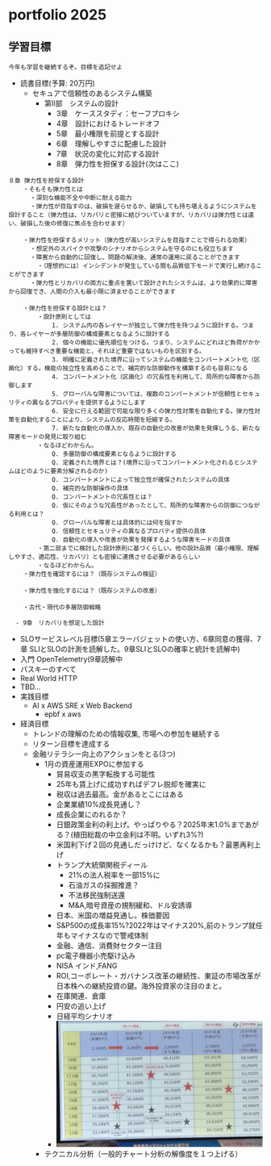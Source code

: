 # portfolio 2025

## 学習目標

`今年も学習を継続するぞ。目標を追記せよ`

- 読書目標(予算: 20万円)
  - セキュアで信頼性のあるシステム構築
    - 第II部　システムの設計
      - 3章　ケーススタディ：セーフプロキシ
      - 4章　設計におけるトレードオフ
      - 5章　最小権限を前提とする設計
      - 6章　理解しやすさに配慮した設計
      - 7章　状況の変化に対応する設計
      - 8章　弾力性を担保する設計(次はここ)
```
８章 弾力性を担保する設計
    ・そもそも弾力性とは
      ・深刻な機能不全や中断に耐える能力
      ・弾力性が目指すのは、破損を遅らせるか、破損しても持ち堪えるようにシステムを設計すること（弾力性は、リカバリと密接に結びついていますが、リカバリは弾力性とは違い、破損した後の修復に焦点を合わせます）

    ・弾力性を担保するメリット（弾力性が高いシステムを目指すことで得られる効果）
      ・想定外のスパイクや攻撃のシナリオからシステムを守るのにも役立ちます
      ・障害から自動的に回復し、問題の解決後、通常の運用に戻ることができます
        ・（理想的には）インシデントが発生している間も品質低下モードで実行し続けることができます
      ・弾力性とリカバリの両方に重点を置いて設計されたシステムは、より効果的に障害から回復でき、人間の介入も最小限に済ませることができます

    ・弾力性を担保する設計とは？
        ・設計原則としては
            1. システム内の各レイヤーが独立して弾力性を持つように設計する。つまり、各レイヤーが多層防御の構成要素となるように設計する
            2. 個々の機能に優先順位をつける。つまり、システムにどれほど負荷がかかっても維持すべき重要な機能と、それほど重要ではないものを区別する。
            3. 明確に定義された境界に沿ってシステムの機能をコンパートメント化（区画化）する。機能の独立性を高めることで、補完的な防御動作を構築するのも容易になる
            4. コンパートメント化（区画化）の冗長性を利用して、局所的な障害から防御します
            5. グローバルな障害については、複数のコンパートメントが信頼性とセキュリティの異なるプロパティを提供するようにします            
            6. 安全に行える範囲で可能な限り多くの弾力性対策を自動化する。弾力性対策を自動化することにより、システムの反応時間を短縮する。
            7. 新たな自動化の導入か、既存の自動化の改善が効果を発揮しうる、新たな障害モードの発見に取り組む
        ・なるほどわからん。
            Q. 多層防御の構成要素となるように設計する
            Q. 定義された境界とは？(境界に沿ってコンパートメント化されるとシステムはどのように要素分解されるのか)
            Q. コンパートメントによって独立性が確保されたシステムの具体
            Q. 補完的な防御操作の具体
            Q. コンパートメントの冗長性とは？
            Q. 仮にそのような冗長性があったとして、局所的な障害からの防御につながる利用とは？
            Q. グローバルな障害とは具体的には何を指すか
            Q. 信頼性とセキュリティの異なるプロパティ提供の具体
            Q. 自動化の導入や改善が効果を発揮するような障害モードの具体
        ・第二部までに検討した設計原則に基づくらしい。他の設計品質（最小権限、理解しやすさ、適応性、リカバリ）とも密接に連携させる必要があるらしい
        ・なるほどわからん。
    ・弾力性を確認するには？（既存システムの検証）

    ・弾力性を強化するには？（既存システムの改善）

    ・古代・現代の多層防御戦略

```
      - 9章　リカバリを想定した設計
  - SLOサービスレベル目標(5章エラーバジェットの使い方、6章同意の獲得、7章 SLIとSLOの計測を読解した。9章SLIとSLOの確率と統計を読解中)
  - 入門 OpenTelemetry(9章読解中
  - パスキーのすべて
  - Real World HTTP
  - TBD...
- 実践目標
  - AI x AWS SRE x Web Backend
    - epbf x aws 
- 経済目標
  - トレンドの理解のための情報収集, 市場への参加を継続する
  - リターン目標を達成する
  - 金融リテラシー向上のアクションをとる(3つ)
    - 1月の資産運用EXPOに参加する
      - 貿易収支の黒字転換する可能性
      - 25年も賃上げに成功すればデフレ脱却を確実に
      - 税収は過去最高。金があるとこにはある
      - 企業業績10%成長見通し？
      - 成長企業にのれるか？
      - 日銀政策金利の利上げ。やっぱりやる？2025年末1.0%まであがる？(植田総裁の中立金利は不明。いずれ3%?)
      - 米国利下げ２回の見通しだっけけど、なくなるかも？最悪再利上げ
      - トランプ大統領関税ディール
        - 21%の法人税率を一部15%に
        - 石油ガスの採掘推進？
        - 不法移民強制送還
        - M&A,暗号資産の規制緩和、ドル安誘導
      - 日本、米国の増益見通し。株価要因
      - S&P500の成長率15%?2022年はマイナス20%,前のトランプ就任年もマイナスなので警戒体制
      - 金融、通信、消費財セクター注目
      - pc電子機器小売駆け込み
      - NISA インド,FANG
      - ROI,コーポレート・ガバナンス改革の継続性、東証の市場改革が日本株への継続投資の鍵。海外投資家の注目のまと。
      - 在庫関連、倉庫
      - 円安の追い上げ
      - 日経平均シナリオ
      - ![IMG](20250118_102454.jpg)
    - テクニカル分析（一般的チャート分析の解像度を１つ上げる）

